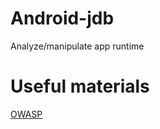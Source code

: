 # Android-jdb
Analyze/manipulate app runtime

# Useful materials
[OWASP](https://github.com/OWASP/owasp-mstg/blob/master/Document/0x05c-Reverse-Engineering-and-Tampering.md)